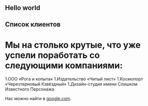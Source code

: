 ## Hello world

## Список клиентов
# Мы на столько крутые, что уже успели поработать со следующими компаниями:

1.ООО «Рога и копыта»
1.Издательство «Читый лист»
1.Космопорт «Черезтерновый Кзвёздный»
1.Дизайн-студия имени Слишком Известного Персонажа

Нас можно найти в [google.com](https://www.google.com).

